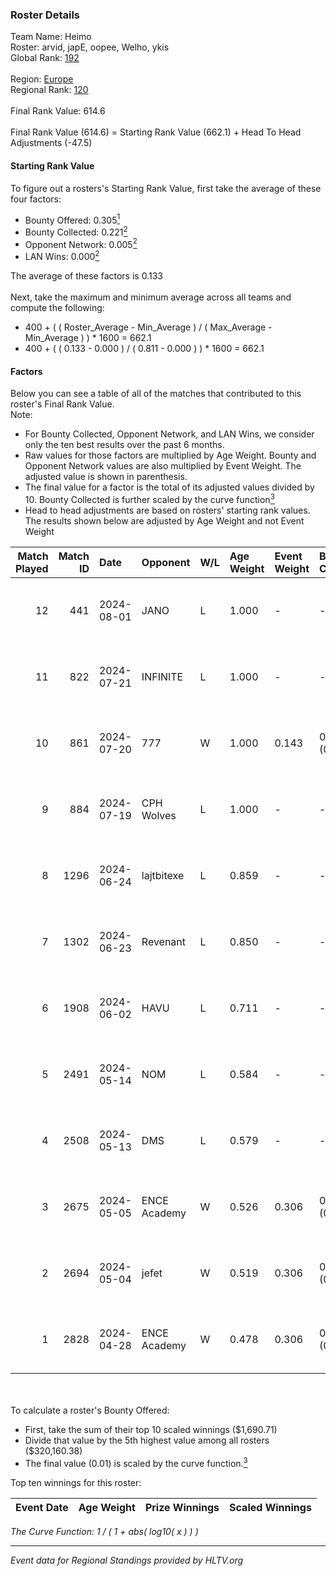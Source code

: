 ### Roster Details<br />
Team Name: Heimo<br />
Roster: arvid, japE, oopee, Welho, ykis<br />
Global Rank: [192](../../standings_global_2024_08_14.md)<br />
<br />
Region: [Europe]( ../../standings_europe_2024_08_14.md)<br />
Regional Rank: [120]( ../../standings_europe_2024_08_14.md)<br />
<br />
Final Rank Value:  614.6<br />
<br />
Final Rank Value (614.6) = Starting Rank Value (662.1) + Head To Head Adjustments (-47.5)<br />

#### Starting Rank Value<br />
To figure out a rosters's Starting Rank Value, first take the average of these four factors:<br />
- Bounty Offered: 0.305[<sup>1</sup>](#table2)
- Bounty Collected: 0.221[<sup>2</sup>](#table1)
- Opponent Network: 0.005[<sup>2</sup>](#table1)
- LAN Wins: 0.000[<sup>2</sup>](#table1)

The average of these factors is 0.133<br />
<br />
Next, take the maximum and minimum average across all teams and compute the following:<br />
- 400 + ( ( Roster_Average - Min_Average ) / ( Max_Average - Min_Average ) ) * 1600 = 662.1
- 400 + ( ( 0.133 - 0.000 ) / ( 0.811 - 0.000 ) ) * 1600 = 662.1


#### Factors<br />
Below you can see a table of all of the matches that contributed to this roster's Final Rank Value.<br />
Note:<br />

- For Bounty Collected, Opponent Network, and LAN Wins, we consider only the ten best results over the past 6 months.
- Raw values for those factors are multiplied by Age Weight. Bounty and Opponent Network values are also multiplied by Event Weight. The adjusted value is shown in parenthesis.
- The final value for a factor is the total of its adjusted values divided by 10. Bounty Collected is further scaled by the curve function[<sup>3</sup>](#curveFunction)
- Head to head adjustments are based on rosters' starting rank values. The results shown below are adjusted by Age Weight and not Event Weight
<span id="table1"></span><br />


| Match Played | Match ID | Date       | Opponent     | W/L | Age Weight | Event Weight | Bounty Collected | Opponent Network | LAN Wins  | H2H Adj. | Roster                             |
| -: | -: | :- | :- | :- | :- | :- | :- | :- | :- | -: | :- |
|           12 |      441 | 2024-08-01 | JANO         | L   | 1.000      | -            | -                | -                | -         |   -15.88 | arvid, japE, oopee, Welho, ykis    |
|           11 |      822 | 2024-07-21 | INFINITE     | L   | 1.000      | -            | -                | -                | -         |   -17.68 | arvid, japE, oopee, Welho, ykis    |
|           10 |      861 | 2024-07-20 | 777          | W   | 1.000      | 0.143        | 0.014 (0.002)    | 0.158 (0.023)    | 0 (0.000) |    16.75 | arvid, japE, oopee, Welho, ykis    |
|            9 |      884 | 2024-07-19 | CPH Wolves   | L   | 1.000      | -            | -                | -                | -         |    -7.78 | arvid, japE, oopee, Welho, ykis    |
|            8 |     1296 | 2024-06-24 | lajtbitexe   | L   | 0.859      | -            | -                | -                | -         |   -11.50 | arvid, oopee, Sm1llee, Welho, ykis |
|            7 |     1302 | 2024-06-23 | Revenant     | L   | 0.850      | -            | -                | -                | -         |    -6.32 | arvid, oopee, Sm1llee, Welho, ykis |
|            6 |     1908 | 2024-06-02 | HAVU         | L   | 0.711      | -            | -                | -                | -         |   -10.70 | arvid, japE, oopee, Welho, ykis    |
|            5 |     2491 | 2024-05-14 | NOM          | L   | 0.584      | -            | -                | -                | -         |   -12.52 | arvid, japE, oopee, Welho, ykis    |
|            4 |     2508 | 2024-05-13 | DMS          | L   | 0.579      | -            | -                | -                | -         |    -4.41 | arvid, japE, oopee, Welho, ykis    |
|            3 |     2675 | 2024-05-05 | ENCE Academy | W   | 0.526      | 0.306        | 0.003 (0.000)    | 0.098 (0.016)    | 0 (0.000) |     9.24 | arvid, japE, oopee, Welho, ykis    |
|            2 |     2694 | 2024-05-04 | jefet        | W   | 0.519      | 0.306        | 0.001 (0.000)    | 0.018 (0.003)    | 0 (0.000) |     5.00 | arvid, japE, oopee, Welho, ykis    |
|            1 |     2828 | 2024-04-28 | ENCE Academy | W   | 0.478      | 0.306        | 0.003 (0.000)    | 0.065 (0.009)    | 0 (0.000) |     8.26 | arvid, japE, oopee, Welho, ykis    |

<br />
<span id="table2"></span><br />
To calculate a roster's Bounty Offered:<br />

- First, take the sum of their top 10 scaled winnings ($1,690.71)
- Divide that value by the 5th highest value among all rosters ($320,160.38)
- The final value (0.01) is scaled by the curve function.[<sup>3</sup>](#curveFunction)

Top ten winnings for this roster:<br />

| Event Date | Age Weight | Prize Winnings | Scaled Winnings |
| :- | -: | :- | :- |


<span id="curveFunction"></span>_The Curve Function: 1 / ( 1 + abs( log10( x ) ) )_<br />

---
_Event data for Regional Standings provided by HLTV.org_<br />
